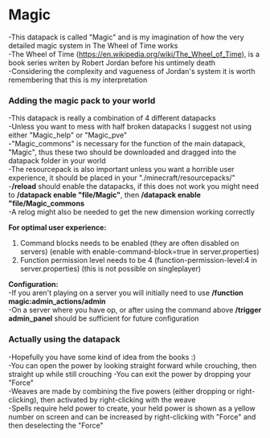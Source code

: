 # Magic
-This datapack is called "Magic" and is my imagination of how the very detailed magic system in The Wheel of Time works  
-The Wheel of Time (https://en.wikipedia.org/wiki/The_Wheel_of_Time), is a book series writen by Robert Jordan before his untimely death  
-Considering the complexity and vagueness of Jordan's system it is worth remembering that this is my interpretation


### Adding the magic pack to your world
-This datapack is really a combination of 4 different datapacks  
-Unless you want to mess with half broken datapacks I suggest not using either "Magic_help" or "Magic_pve"  
-"Magic_commons" is necessary for the function of the main datapack, "Magic", thus these two should be downloaded and dragged into the datapack folder in your world  
-The resourcepack is also important unless you want a horrible user experience, it should be placed in your "./minecraft/resourcepacks/"  
-**/reload** should enable the datapacks, if this does not work you might need to **/datapack enable "file/Magic"**, then **/datapack enable "file/Magic_commons**  
-A relog might also be needed to get the new dimension working correctly  
  
**For optimal user experience:**
1. Command blocks needs to be enabled (they are often disabled on servers) (enable with enable-command-block=true in server.properties)
2. Function permission level needs to be 4 (function-permission-level:4 in server.properties) (this is not possible on singleplayer)
  
**Configuration:**  
-If you aren't playing on a server you will initially need to use **/function magic:admin_actions/admin**  
-On a server where you have op, or after using the command above **/trigger admin_panel** should be sufficient for future configuration  

### Actually using the datapack
-Hopefully you have some kind of idea from the books :)  
-You can open the power by looking straight forward while crouching, then straight up while still crouching 
-You can exit the power by dropping your "Force"  
-Weaves are made by combining the five powers (either dropping or right-clicking), then activated by right-clicking with the weave  
-Spells require held power to create, your held power is shown as a yellow number on screen and can be increased by right-clicking with "Force" and then deselecting the "Force"
